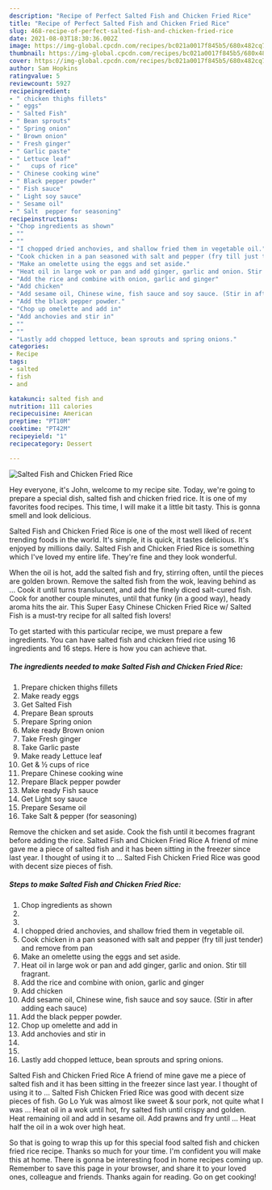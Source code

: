 ```yaml
---
description: "Recipe of Perfect Salted Fish and Chicken Fried Rice"
title: "Recipe of Perfect Salted Fish and Chicken Fried Rice"
slug: 468-recipe-of-perfect-salted-fish-and-chicken-fried-rice
date: 2021-08-03T18:30:36.002Z
image: https://img-global.cpcdn.com/recipes/bc021a0017f845b5/680x482cq70/salted-fish-and-chicken-fried-rice-recipe-main-photo.jpg
thumbnail: https://img-global.cpcdn.com/recipes/bc021a0017f845b5/680x482cq70/salted-fish-and-chicken-fried-rice-recipe-main-photo.jpg
cover: https://img-global.cpcdn.com/recipes/bc021a0017f845b5/680x482cq70/salted-fish-and-chicken-fried-rice-recipe-main-photo.jpg
author: Sam Hopkins
ratingvalue: 5
reviewcount: 5927
recipeingredient:
- " chicken thighs fillets"
- " eggs"
- " Salted Fish"
- " Bean sprouts"
- " Spring onion"
- " Brown onion"
- " Fresh ginger"
- " Garlic paste"
- " Lettuce leaf"
- "   cups of rice"
- " Chinese cooking wine"
- " Black pepper powder"
- " Fish sauce"
- " Light soy sauce"
- " Sesame oil"
- " Salt  pepper for seasoning"
recipeinstructions:
- "Chop ingredients as shown"
- ""
- ""
- "I chopped dried anchovies, and shallow fried them in vegetable oil."
- "Cook chicken in a pan seasoned with salt and pepper (fry till just tender) and remove from pan"
- "Make an omelette using the eggs and set aside."
- "Heat oil in large wok or pan and add ginger, garlic and onion. Stir till fragrant."
- "Add the rice and combine with onion, garlic and ginger"
- "Add chicken"
- "Add sesame oil, Chinese wine, fish sauce and soy sauce. (Stir in after adding each sauce)"
- "Add the black pepper powder."
- "Chop up omelette and add in"
- "Add anchovies and stir in"
- ""
- ""
- "Lastly add chopped lettuce, bean sprouts and spring onions."
categories:
- Recipe
tags:
- salted
- fish
- and

katakunci: salted fish and 
nutrition: 111 calories
recipecuisine: American
preptime: "PT10M"
cooktime: "PT42M"
recipeyield: "1"
recipecategory: Dessert

---
```



![Salted Fish and Chicken Fried Rice](https://img-global.cpcdn.com/recipes/bc021a0017f845b5/680x482cq70/salted-fish-and-chicken-fried-rice-recipe-main-photo.jpg)

Hey everyone, it's John, welcome to my recipe site. Today, we're going to prepare a special dish, salted fish and chicken fried rice. It is one of my favorites food recipes. This time, I will make it a little bit tasty. This is gonna smell and look delicious.

Salted Fish and Chicken Fried Rice is one of the most well liked of recent trending foods in the world. It's simple, it is quick, it tastes delicious. It's enjoyed by millions daily. Salted Fish and Chicken Fried Rice is something which I've loved my entire life. They're fine and they look wonderful.

When the oil is hot, add the salted fish and fry, stirring often, until the pieces are golden brown. Remove the salted fish from the wok, leaving behind as … Cook it until turns translucent, and add the finely diced salt-cured fish. Cook for another couple minutes, until that funky (in a good way), heady aroma hits the air. This Super Easy Chinese Chicken Fried Rice w/ Salted Fish is a must-try recipe for all salted fish lovers!


To get started with this particular recipe, we must prepare a few ingredients. You can have salted fish and chicken fried rice using 16 ingredients and 16 steps. Here is how you can achieve that.

<!--inarticleads1-->

##### The ingredients needed to make Salted Fish and Chicken Fried Rice:

1. Prepare  chicken thighs fillets
1. Make ready  eggs
1. Get  Salted Fish
1. Prepare  Bean sprouts
1. Prepare  Spring onion
1. Make ready  Brown onion
1. Take  Fresh ginger
1. Take  Garlic paste
1. Make ready  Lettuce leaf
1. Get  &amp; ½ cups of rice
1. Prepare  Chinese cooking wine
1. Prepare  Black pepper powder
1. Make ready  Fish sauce
1. Get  Light soy sauce
1. Prepare  Sesame oil
1. Take  Salt &amp; pepper (for seasoning)


Remove the chicken and set aside. Cook the fish until it becomes fragrant before adding the rice. Salted Fish and Chicken Fried Rice A friend of mine gave me a piece of salted fish and it has been sitting in the freezer since last year. I thought of using it to … Salted Fish Chicken Fried Rice was good with decent size pieces of fish. 

<!--inarticleads2-->

##### Steps to make Salted Fish and Chicken Fried Rice:

1. Chop ingredients as shown
1. 
1. 
1. I chopped dried anchovies, and shallow fried them in vegetable oil.
1. Cook chicken in a pan seasoned with salt and pepper (fry till just tender) and remove from pan
1. Make an omelette using the eggs and set aside.
1. Heat oil in large wok or pan and add ginger, garlic and onion. Stir till fragrant.
1. Add the rice and combine with onion, garlic and ginger
1. Add chicken
1. Add sesame oil, Chinese wine, fish sauce and soy sauce. (Stir in after adding each sauce)
1. Add the black pepper powder.
1. Chop up omelette and add in
1. Add anchovies and stir in
1. 
1. 
1. Lastly add chopped lettuce, bean sprouts and spring onions.


Salted Fish and Chicken Fried Rice A friend of mine gave me a piece of salted fish and it has been sitting in the freezer since last year. I thought of using it to … Salted Fish Chicken Fried Rice was good with decent size pieces of fish. Go Lo Yuk was almost like sweet &amp; sour pork, not quite what I was … Heat oil in a wok until hot, fry salted fish until crispy and golden. Heat remaining oil and add in sesame oil. Add prawns and fry until … Heat half the oil in a wok over high heat. 

So that is going to wrap this up for this special food salted fish and chicken fried rice recipe. Thanks so much for your time. I'm confident you will make this at home. There is gonna be interesting food in home recipes coming up. Remember to save this page in your browser, and share it to your loved ones, colleague and friends. Thanks again for reading. Go on get cooking!
